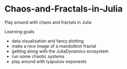 # Chaos-and-Fractals-in-Julia
Play around with chaos and fractals in Julia

Learning goals
- data visualisation and fancy plotting
- make a nice image of a mandolbrot fractal
- getting along with the JuliaDynamics ecosystem
- run some chaotic systems
- play around with lyapunov exponents
